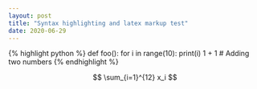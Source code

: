 ```yaml
---
layout: post
title: "Syntax highlighting and latex markup test"
date: 2020-06-29
---
```


{% highlight python %}
def foo():
  for i in range(10):
    print(i)
1 + 1 # Adding two numbers
{% endhighlight %}

$$ \sum_{i=1}^{12} x_i $$
